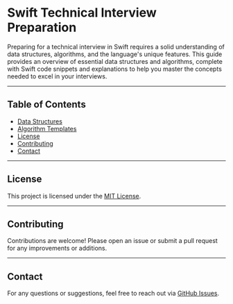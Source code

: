 # Swift Technical Interview Preparation

Preparing for a technical interview in Swift requires a solid understanding of data structures, algorithms, and the language's unique features. This guide provides an overview of essential data structures and algorithms, complete with Swift code snippets and explanations to help you master the concepts needed to excel in your interviews.

---

## Table of Contents

- [Data Structures](DataStructures.md)
- [Algorithm Templates](AlgorithmTemplates.md)
- [License](LICENSE)
- [Contributing](#contributing)
- [Contact](#contact)

---

## License

This project is licensed under the [MIT License](LICENSE).

---

## Contributing

Contributions are welcome! Please open an issue or submit a pull request for any improvements or additions.

---

## Contact

For any questions or suggestions, feel free to reach out via [GitHub Issues](https://github.com/ItsMacto/Swift-Technical-Interview-Prep-Sheet/issues).
